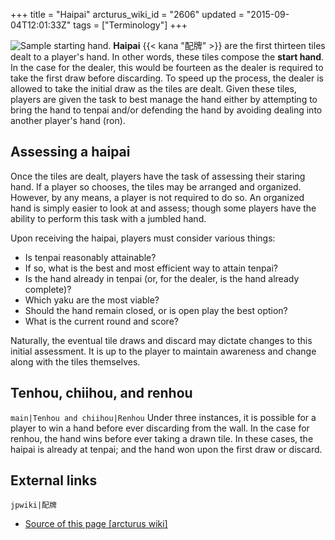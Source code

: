 +++
title = "Haipai"
arcturus_wiki_id = "2606"
updated = "2015-09-04T12:01:33Z"
tags = ["Terminology"]
+++

![[Sample starting hand](http://tenhou.net/0/?log=2015012621gm-0089-0000-5659a0d3&tw=2).](Haipai.png "Sample starting hand.")
**Haipai** {{< kana "配牌" >}} are the first thirteen tiles dealt to a player's hand. In other
words, these tiles compose the **start hand**. In the case for the dealer, this would be fourteen as
the dealer is required to take the first draw before discarding. To speed up the process, the dealer
is allowed to take the initial draw as the tiles are dealt. Given these tiles, players are given the
task to best manage the hand either by attempting to bring the hand to tenpai and/or defending the
hand by avoiding dealing into another player's hand (ron).

## Assessing a haipai

Once the tiles are dealt, players have the task of assessing their staring hand. If a player so
chooses, the tiles may be arranged and organized. However, by any means, a player is not required to
do so. An organized hand is simply easier to look at and assess; though some players have the
ability to perform this task with a jumbled hand.

Upon receiving the haipai, players must consider various things:

- Is tenpai reasonably attainable?
- If so, what is the best and most efficient way to attain tenpai?
- Is the hand already in tenpai (or, for the dealer, is the hand already complete)?
- Which yaku are the most viable?
- Should the hand remain closed, or is open play the best option?
- What is the current round and score?

Naturally, the eventual tile draws and discard may dictate changes to this initial assessment. It is
up to the player to maintain awareness and change along with the tiles themselves.

## Tenhou, chiihou, and renhou

`main|Tenhou and chiihou|Renhou` Under three instances, it is possible for a player to win a hand
before ever discarding from the wall. In the case for renhou, the hand wins before ever taking a
drawn tile. In these cases, the haipai is already at tenpai; and the hand won upon the first draw or
discard.

## External links

`jpwiki|配牌`

- [Source of this page [arcturus wiki]](http://arcturus.su/wiki/Haipai)
